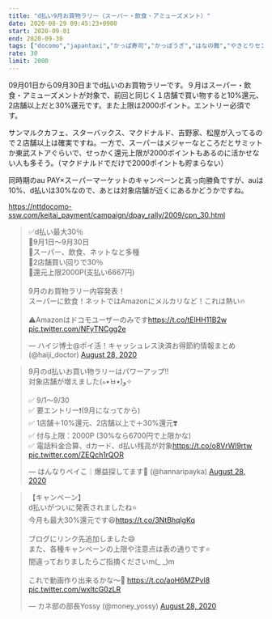 ```yaml
---
title: "d払い9月お買物ラリー（スーパー・飲食・アミューズメント）"
date: 2020-08-29 09:45:23+0900
start: 2020-09-01
end: 2020-09-30
tags: ["docomo","japantaxi","かっぱ寿司","かっぽうぎ","はなの舞","やきとりセンター","やまや","らーめん日高","サミット","サンマルクカフェ","スターバックス","ステーキ宮","ドトール","マクドナルド","ミスタードーナツ","ミライザカ","ラパウザ","ラ・パウザ","上島珈琲店","中華一番","北海道","吉野家","和民","土間土間","日高屋","来来軒","東急ストア","松のや","松乃家","松屋","温野菜","牛角","甘太郎","鳥メロ"]
rate: 30
limit: 2000
---
```


09月01日から09月30日までd払いのお買物ラリーです。９月はスーパー・飲食・アミューズメントが対象で、前回と同じく１店舗で買い物すると10%還元、2店舗以上だと30%還元です。また上限は2000ポイント。エントリー必須です。

サンマルクカフェ、スターバックス、マクドナルド、吉野家、松屋が入ってるので２店舗以上は確実ですね。一方で、スーパーはメジャーなところだとサミットか東武ストアぐらいで、せっかく還元上限が2000ポイントもあるのに活かせない人も多そう。（マクドナルドでだけで2000ポイントも貯まらない）

同時期のau PAY×スーパーマーケットのキャンペーンと真っ向勝負ですが、auは10%、d払いは30%なので、あとは対象店舗が近くにあるかどうかですね。

https://nttdocomo-ssw.com/keitai_payment/campaign/dpay_rally/2009/cpn_30.html

<blockquote class="twitter-tweet"><p lang="ja" dir="ltr">✅d払い最大30％<br>🔸9月1日～9月30日<br>🔸スーパー、飲食、ネットなと多種<br>🔸2店舗買い回りで30％<br>🔸還元上限2000P(支払い6667円)<br><br>9月のお買物ラリー内容発表！<br>スーパーに飲食！ネットではAmazonにメルカリなど！これは熱い🔥<br><br>⚠️Amazonはドコモユーザーのみです<a href="https://t.co/tElHH11B2w">https://t.co/tElHH11B2w</a> <a href="https://t.co/NFyTNCgg2e">pic.twitter.com/NFyTNCgg2e</a></p>&mdash; ハイジ博士@ポイ活！キャッシュレス決済お得節約情報まとめ (@haiji_doctor) <a href="https://twitter.com/haiji_doctor/status/1299230806527836160?ref_src=twsrc%5Etfw">August 28, 2020</a></blockquote> <script async src="https://platform.twitter.com/widgets.js" charset="utf-8"></script>

<blockquote class="twitter-tweet"><p lang="ja" dir="ltr">9月のd払いお買い物ラリーはパワーアップ‼️<br>対象店舗が増えました(๑•̀ㅂ•́)و✧<br><br>✅ 9/1〜9/30<br>✅ 要エントリー❗️(9月になってから)<br>✅ 1店舗＋10%還元、2店舗以上で＋30%還元❣️<br>✅ 付与上限：2000P (30%なら6700円で上限かな)<br>✅ 電話料金合算、dカード、d払い残高が対象<a href="https://t.co/o8VrWl9rtw">https://t.co/o8VrWl9rtw</a> <a href="https://t.co/ZEQch1rQOR">pic.twitter.com/ZEQch1rQOR</a></p>&mdash; はんなりペイこ｜爆益探してます💖 (@hannaripayka) <a href="https://twitter.com/hannaripayka/status/1299275059035480064?ref_src=twsrc%5Etfw">August 28, 2020</a></blockquote> <script async src="https://platform.twitter.com/widgets.js" charset="utf-8"></script>

<blockquote class="twitter-tweet"><p lang="ja" dir="ltr">【キャンペーン】<br>d払いがついに発表されましたね⭐️<br>今月も最大30%還元です😆<a href="https://t.co/3NtBhqlgKq">https://t.co/3NtBhqlgKq</a><br><br>ブログにリンク先追加しました😄<br>また、各種キャンペーンの上限や注意点は表の通りです⭐️<br>間違っておりましたらご指摘くださいm(_ _)m<br><br>これで動画作り出来るかな～🎵 <a href="https://t.co/aoH6MZPvl8">https://t.co/aoH6MZPvl8</a> <a href="https://t.co/wxltcG0zLR">pic.twitter.com/wxltcG0zLR</a></p>&mdash; カネ部の部長Yossy (@money_yossy) <a href="https://twitter.com/money_yossy/status/1299265434726793217?ref_src=twsrc%5Etfw">August 28, 2020</a></blockquote> <script async src="https://platform.twitter.com/widgets.js" charset="utf-8"></script>

